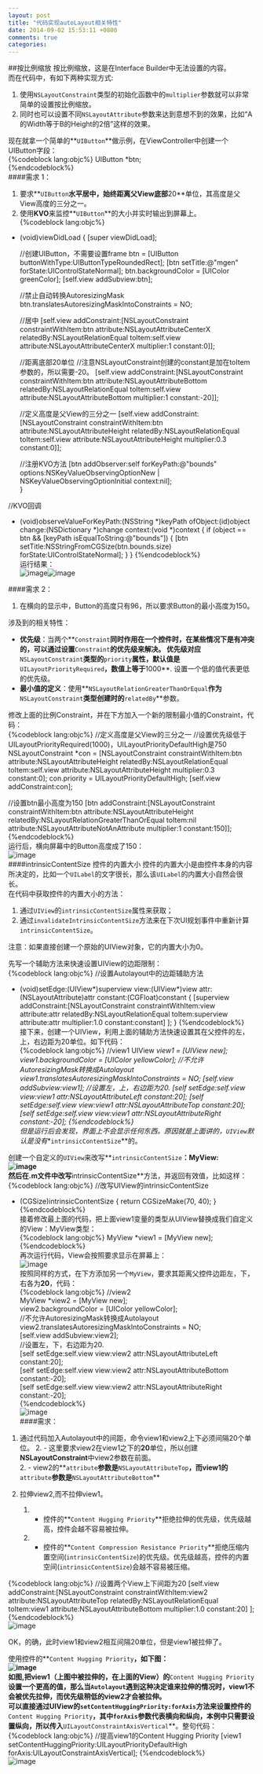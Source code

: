 ```yaml
---
layout: post
title: "代码实现autoLayout相关特性"
date: 2014-09-02 15:53:11 +0800
comments: true
categories: 
---
```



##按比例缩放
按比例缩放，这是在Interface Builder中无法设置的内容。  
而在代码中，有如下两种实现方式:

1. 使用`NSLayoutConstraint`类型的初始化函数中的`multiplier`参数就可以非常简单的设置按比例缩放。  
2. 同时也可以设置不同`NSLayoutAttribute`参数来达到意想不到的效果，比如“A的Width等于B的Height的2倍”这样的效果。  

现在就拿一个简单的**`UIButton`**做示例，在ViewController中创建一个UIButton字段：  
{%codeblock lang:objc%}
	UIButton *btn;  
{%endcodeblock%}  
####需求 1：  

1. 要求**`UIButton`**水平居中，始终距离父View底部**20**单位，其高度是父View高度的三分之一。
2. 使用**KVO**来监控**`UIButton`**的大小并实时输出到屏幕上。  
{%codeblock lang:objc%}
- (void)viewDidLoad
{
    [super viewDidLoad];
    
    //创建UIButton，不需要设置frame
    btn = [UIButton buttonWithType:UIButtonTypeRoundedRect];
    [btn setTitle:@"mgen" forState:UIControlStateNormal];
    btn.backgroundColor = [UIColor greenColor];
    [self.view addSubview:btn];

    //禁止自动转换AutoresizingMask
    btn.translatesAutoresizingMaskIntoConstraints = NO;
    
    //居中
    [self.view addConstraint:[NSLayoutConstraint
                              constraintWithItem:btn
                              attribute:NSLayoutAttributeCenterX
                              relatedBy:NSLayoutRelationEqual
                              toItem:self.view
                              attribute:NSLayoutAttributeCenterX
                              multiplier:1
                              constant:0]];
    
    //距离底部20单位
    //注意NSLayoutConstraint创建的constant是加在toItem参数的，所以需要-20。
    [self.view addConstraint:[NSLayoutConstraint
                              constraintWithItem:btn
                              attribute:NSLayoutAttributeBottom
                              relatedBy:NSLayoutRelationEqual
                              toItem:self.view
                              attribute:NSLayoutAttributeBottom
                              multiplier:1
                              constant:-20]];
    
    //定义高度是父View的三分之一
    [self.view addConstraint:[NSLayoutConstraint
                              constraintWithItem:btn
                              attribute:NSLayoutAttributeHeight
                              relatedBy:NSLayoutRelationEqual
                              toItem:self.view
                              attribute:NSLayoutAttributeHeight
                              multiplier:0.3
                              constant:0]];

    //注册KVO方法
    [btn addObserver:self forKeyPath:@"bounds" options:NSKeyValueObservingOptionNew | NSKeyValueObservingOptionInitial context:nil];    
}

//KVO回调
- (void)observeValueForKeyPath:(NSString *)keyPath ofObject:(id)object change:(NSDictionary *)change context:(void *)context
{
    if (object == btn && [keyPath isEqualToString:@"bounds"])
    {
        [btn setTitle:NSStringFromCGSize(btn.bounds.size) forState:UIControlStateNormal];
    }
}
{%endcodeblock%}  
运行结果：  
![image](/images/runbtn1.png)![image](/images/runbtn2.png)  
<!--more-->
####需求 2：  
1. 在横向的显示中，Button的高度只有96，所以要求Button的最小高度为150。   

涉及到的相关特性：
 
 - **优先级**：当两个**`Constraint`**同时作用在一个控件时，在某些情况下是有冲突的，可以通过设置**`Constraint`**的优先级来解决。
优先级对应**`NSLayoutConstraint`**类型的**`priority`**属性，默认值是**`UILayoutPriorityRequired`**，数值上等于**1000**. 设置一个低的值代表更低的优先级。  
 - **最小值的定义**：使用**`NSLayoutRelationGreaterThanOrEqual`**作为**`NSLayoutConstraint`**类型创建时的**`relatedBy`**参数。

修改上面的比例Constraint，并在下方加入一个新的限制最小值的Constraint，代码：  
{%codeblock lang:objc%}
//定义高度是父View的三分之一
//设置优先级低于UILayoutPriorityRequired(1000)，UILayoutPriorityDefaultHigh是750
NSLayoutConstraint *con = [NSLayoutConstraint
                          constraintWithItem:btn
                          attribute:NSLayoutAttributeHeight
                          relatedBy:NSLayoutRelationEqual
                          toItem:self.view
                          attribute:NSLayoutAttributeHeight
                          multiplier:0.3
                          constant:0];
con.priority = UILayoutPriorityDefaultHigh;
[self.view addConstraint:con];

//设置btn最小高度为150
[btn addConstraint:[NSLayoutConstraint
                    constraintWithItem:btn
                    attribute:NSLayoutAttributeHeight
                    relatedBy:NSLayoutRelationGreaterThanOrEqual
                    toItem:nil
                    attribute:NSLayoutAttributeNotAnAttribute
                    multiplier:1
                    constant:150]];
{%endcodeblock%}  
运行后，横向屏幕中的Button高度成了150：  
![image](/images/runbtn3.png)  
####intrinsicContentSize 控件的内置大小
控件的内置大小是由控件本身的内容所决定的，比如一个`UILabel`的文字很长，那么该`UILabel`的内置大小自然会很长。  
在代码中获取控件的内置大小的方法：  

1. 通过`UIView`的`intrinsicContentSize`属性来获取；
2. 通过`invalidateIntrinsicContentSize`方法来在下次UI规划事件中重新计算`intrinsicContentSize`。  

注意：如果直接创建一个原始的UIView对象，它的内置大小为0。  

先写一个辅助方法来快速设置UIView的边距限制：  
{%codeblock lang:objc%}
//设置Autolayout中的边距辅助方法
- (void)setEdge:(UIView*)superview view:(UIView*)view attr:(NSLayoutAttribute)attr constant:(CGFloat)constant
{
    [superview addConstraint:[NSLayoutConstraint constraintWithItem:view 
												    attribute:attr 
												    relatedBy:NSLayoutRelationEqual 
												       toItem:superview
												    attribute:attr 
												   multiplier:1.0 
												     constant:constant]
    ];
}
{%endcodeblock%}  
接下来，创建一个UIView，利用上面的辅助方法快速设置其在父控件的左，上，右边距为20单位。如下代码：  
{%codeblock lang:objc%}
//view1
UIView *view1 = [UIView new];
view1.backgroundColor = [UIColor yellowColor];
//不允许AutoresizingMask转换成Autolayout
view1.translatesAutoresizingMaskIntoConstraints = NO;
[self.view addSubview:view1];
//设置左，上，右边距为20.
[self setEdge:self.view view:view1 attr:NSLayoutAttributeLeft constant:20];
[self setEdge:self.view view:view1 attr:NSLayoutAttributeTop constant:20];
[self setEdge:self.view view:view1 attr:NSLayoutAttributeRight constant:-20];
{%endcodeblock%}   
但是运行后会发现，界面上不会显示任何东西。原因就是上面讲的，`UIView`默认是没有**`intrinsicContentSize`**的。

创建一个自定义的`UIView`来改写**`intrinsicContentSize`**：MyView:  
![image](/images/MyView.png)  
然后在.m文件中改写**intrinsicContentSize**方法，并返回有效值，比如这样：  
{%codeblock lang:objc%}
//改写UIView的intrinsicContentSize
- (CGSize)intrinsicContentSize
{
    return CGSizeMake(70, 40);
}  
{%endcodeblock%}  
接着修改最上面的代码，把上面view1变量的类型从UIView替换成我们自定义的View：MyView类型：  
{%codeblock lang:objc%}
MyView *view1 = [MyView new];  
{%endcodeblock%}  
再次运行代码，View会按照要求显示在屏幕上：  
![image](/images/Myview2.png)  
按照同样的方式，在下方添加另一个`MyView`，要求其距离父控件边距左，下，右各为**20**，代码：  
{%codeblock lang:objc%}
//view2  
MyView *view2 = [MyView new];  
view2.backgroundColor = [UIColor yellowColor];  
//不允许AutoresizingMask转换成Autolayout  
view2.translatesAutoresizingMaskIntoConstraints = NO;  
[self.view addSubview:view2];  
//设置左，下，右边距为20.  
[self setEdge:self.view view:view2 attr:NSLayoutAttributeLeft constant:20];  
[self setEdge:self.view view:view2 attr:NSLayoutAttributeBottom constant:-20];  
[self setEdge:self.view view:view2 attr:NSLayoutAttributeRight constant:-20];  
{%endcodeblock%}  
![image](/images/myview4.png)  
####需求：
1. 通过代码加入Autolayout中的间距，命令view1和view2上下必须间隔20个单位。 
	2. - 这里要求view2在view1之下的**20**单位，所以创建**NSLayoutConstraint**中view2参数在前面。  
	2. - view2的**`attribute`**参数是**`NSLayoutAttributeTop`**，而view1的**`attribute`**参数是**`NSLayoutAttributeBottom`**  

2. 拉伸view2,而不拉伸view1。  
	1. - 控件的**`Content Hugging Priority`**拒绝拉伸的优先级，优先级越高，控件会越不容易被拉伸。    
	2. - 控件的**`Content Compression Resistance Priority`**拒绝压缩内置空间(`intrinsicContentSize`)的优先级。优先级越高，控件的内置空间(`intrinsicContentSize`)会越不容易被压缩。  
	
{%codeblock lang:objc%}
//设置两个View上下间距为20
[self.view addConstraint:[NSLayoutConstraint constraintWithItem:view2 
											attribute:NSLayoutAttributeTop 
											relatedBy:NSLayoutRelationEqual
											   toItem:view1
										    attribute:NSLayoutAttributeBottom 
										   multiplier:1.0
											 constant:20]
									];
{%endcodeblock%}  
![image](/images/view1Toview2.png)  

OK，的确，此时view1和view2相互间隔20单位，但是view1被拉伸了。

使用控件的**`Content Hugging Priority`**，如下图：  
![image](/images/ContentHuggingPriority.png)  
如图,把view1（上图中被拉伸的，在上面的View）的**`Content Hugging Priority`**设置一个更高的值，那么当`Autolayout`遇到这种决定谁来拉伸的情况时，view1不会被优先拉伸，而优先级稍低的view2才会被拉伸。  
可以直接通过UIView的`setContentHuggingPriority:forAxis`方法来设置控件的**`Content Hugging Priority`**，其中`forAxis`参数代表横向和纵向，本例中只需要设置纵向，所以传入**`UILayoutConstraintAxisVertical`**。整句代码：  
{%codeblock lang:objc%}
	//提高view1的Content Hugging Priority
	[view1 setContentHuggingPriority:UILayoutPriorityDefaultHigh forAxis:UILayoutConstraintAxisVertical];
{%endcodeblock%}  
![image](/images/runview1.png)







